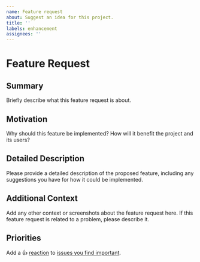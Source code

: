 ```yaml
---
name: Feature request
about: Suggest an idea for this project.
title: ''
labels: enhancement
assignees: ''
---
```


# Feature Request

## Summary
Briefly describe what this feature request is about.

## Motivation
Why should this feature be implemented? How will it benefit the project and its users?

## Detailed Description
Please provide a detailed description of the proposed feature, including any suggestions you have for how it could be implemented.

## Additional Context
Add any other context or screenshots about the feature request here. If this feature request is related to a problem, please describe it.

<!-- Don't change below. This tells other users to thumbs up your feature request. -->

## Priorities
Add a :+1: [reaction] to [issues you find important].

[reaction]: https://github.blog/2016-03-10-add-reactions-to-pull-requests-issues-and-comments/
[issues you find important]: https://github.com/donovanglover/jd/issues?q=is%3Aissue+is%3Aopen+sort%3Areactions-%2B1-desc
